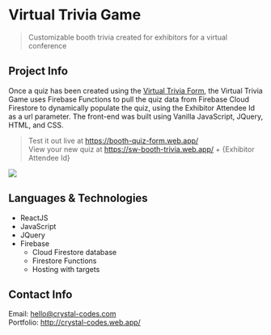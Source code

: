 # Virtual Trivia Game

> Customizable booth trivia created for exhibitors for a virtual conference


## Project Info

Once a quiz has been created using the [Virtual Trivia Form](https://github.com/CrystalElseyNSS/virtual-trivia-form), the Virtual Trivia Game uses Firebase Functions to pull the quiz data from Firebase Cloud Firestore to dynamically populate the quiz, using the Exhibitor Attendee Id as a url parameter. The front-end was built using Vanilla JavaScript, JQuery, HTML, and CSS.

> Test it out live at https://booth-quiz-form.web.app/   
> View your new quiz at https://sw-booth-trivia.web.app/ + {Exhibitor Attendee Id} 

![](https://eventfinity-production-assets.s3.amazonaws.com/materials/1214041/original/boothquiz.png)


## Languages & Technologies

* ReactJS
* JavaScript
* JQuery
* Firebase 
    * Cloud Firestore database
    * Firestore Functions
    * Hosting with targets


## Contact Info

Email: hello@crystal-codes.com  
Portfolio: http://crystal-codes.web.app/